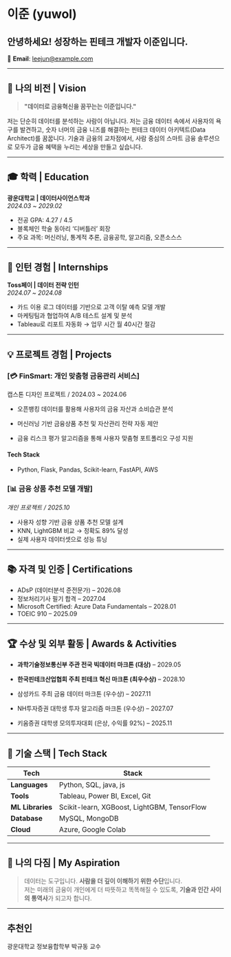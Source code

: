 # 이준 (yuwol)
## 안녕하세요! 성장하는 핀테크 개발자 이준입니다.

 
📧 **Email**: leejun@example.com  
  
---

## 🚀 나의 비전 | Vision

> **"데이터로 금융혁신을 꿈꾸는는 이준입니다."**

저는 단순히 데이터를 분석하는 사람이 아닙니다.
저는 금융 데이터 속에서 사용자의 욕구를 발견하고, 숫자 너머의 금융 니즈를 해결하는 핀테크 데이터 아키텍트(Data Architect)를 꿈꿉니다.
기술과 금융의 교차점에서, 사람 중심의 스마트 금융 솔루션으로 모두가 금융 혜택을 누리는 세상을 만들고 싶습니다.

---

## 🎓 학력 | Education

**광운대학교 | 데이터사이언스학과**  
*2024.03 ~ 2029.02*  
- 전공 GPA: 4.27 / 4.5  
- 블록체인 학술 동아리 ‘디버틀러’ 회장  
- 주요 과목: 머신러닝, 통계적 추론, 금융공학, 알고리즘, 오픈소스스

---

## 💼 인턴 경험 | Internships

**Toss페이 | 데이터 전략 인턴**  
*2024.07 ~ 2024.08*  
- 카드 이용 로그 데이터를 기반으로 고객 이탈 예측 모델 개발  
- 마케팅팀과 협업하여 A/B 테스트 설계 및 분석  
- Tableau로 리포트 자동화 → 업무 시간 월 40시간 절감

---

## 💡 프로젝트 경험 | Projects

### [💳 FinSmart: 개인 맞춤형 금융관리 서비스]
캡스톤 디자인 프로젝트 / 2024.03 ~ 2024.06

- 오픈뱅킹 데이터를 활용해 사용자의 금융 자산과 소비습관 분석

- 머신러닝 기반 금융상품 추천 및 자산관리 전략 자동 제안

- 금융 리스크 평가 알고리즘을 통해 사용자 맞춤형 포트폴리오 구성 지원

#### Tech Stack  
- Python, Flask, Pandas, Scikit-learn, FastAPI, AWS

  

### [📊 금융 상품 추천 모델 개발]  
*개인 프로젝트 / 2025.10*  
- 사용자 성향 기반 금융 상품 추천 모델 설계  
- KNN, LightGBM 비교 → 정확도 89% 달성  
- 실제 사용자 데이터셋으로 성능 튜닝

---

## 📚 자격 및 인증 | Certifications

- ADsP (데이터분석 준전문가) – 2026.08  
- 정보처리기사 필기 합격 – 2027.04  
- Microsoft Certified: Azure Data Fundamentals – 2028.01  
- TOEIC 910 – 2025.09  

---

## 🏆 수상 및 외부 활동 | Awards & Activities

- **과학기술정보통신부 주관 전국 빅데이터 마크톤 (대상)** – 2029.05

-  **한국핀테크산업협회 주최 핀테크 혁신 마크톤 (최우수상)** – 2028.10

-  삼성카드 주최 금융 데이터 마크톤 (우수상) – 2027.11

-  NH투자증권 대학생 투자 알고리즘 마크톤 (우수상) – 2027.07 

- 키움증권 대학생 모의투자대회 (은상, 수익률 92%) – 2025.11
---

## 🧠 기술 스택 | Tech Stack
| Tech            | Stack |
| ----          | -------|
|**Languages**    | Python, SQL, java, js |
|**Tools**        | Tableau, Power BI, Excel, Git  |
|**ML Libraries** | Scikit-learn, XGBoost, LightGBM, TensorFlow  |
|**Database**     | MySQL, MongoDB  |
|**Cloud**        | Azure, Google Colab|  

---

## 🧭 나의 다짐 | My Aspiration

> 데이터는 도구입니다. **사람을 더 깊이 이해하기 위한 수단**입니다.  
> 저는 미래의 금융이 개인에게 더 따뜻하고 똑똑해질 수 있도록, **기술과 인간 사이의 통역사**가 되고자 합니다.

---

## 추천인

광운대학교 정보융합학부 박규동 교수

